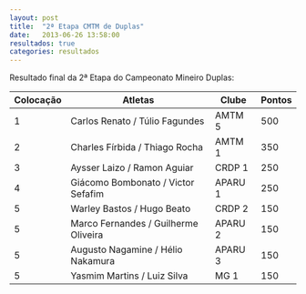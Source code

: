 ```yaml
---
layout: post
title:  "2ª Etapa CMTM de Duplas"
date:   2013-06-26 13:58:00
resultados: true
categories: resultados
---
```


Resultado final da 2ª Etapa do Campeonato Mineiro Duplas:

| Colocação    | Atletas                                          | Clube      | Pontos
| -            | --                                               | -----      | ---
| 1            | Carlos Renato / Túlio Fagundes                   | AMTM 5     | 500
| 2            | Charles Fírbida / Thiago Rocha                   | AMTM 1     | 350
| 3            | Aysser Laizo / Ramon Aguiar                      | CRDP 1     | 250
| 4            | Giácomo Bombonato / Victor Sefafim               | APARU 1    | 250
| 5            | Warley Bastos / Hugo Beato                       | CRDP 2     | 150
| 5            | Marco Fernandes / Guilherme Oliveira             | APARU 2    | 150
| 5            | Augusto Nagamine / Hélio Nakamura                | APARU 3    | 150
| 5            | Yasmim Martins / Luiz Silva                      | MG 1       | 150
